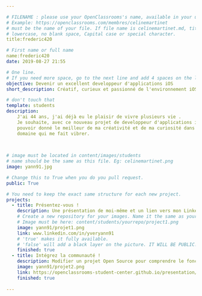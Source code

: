 ```yaml
---

# FILENAME : please use your OpenClassrooms's name, available in your url.
# Example: https://openclassrooms.com/membres/celinemartinet
# must be the name of your file. If file name is celinemartinet.md, title is celinemartinet.
# lowercase, no blank space, Capital case or special character.
title:frederic420

# First name or full name
name:frederic420
date: 2019-08-27 21:55

# One line.
# If you need more space, go to the next line and add 4 spaces on the left, as in 'description'.
objective: Devenir un excellent developpeur d'applications iOS
short_description: Créatif, curieux et passionné de l'environnement iOS.

# don't touch that
template: students
description:
    J'ai 44 ans, j'ai déjà eu le plaisir de vivre plusieurs vie .
    Je souhaite, avec ce nouveau projet de developpeur d'applications iOS,
    pouvoir donné le meilleur de ma créativité et de ma curiosité dans un
    domaine qui me fait vibrer.
    
    

# image must be located in content/images/students
# name should be the same as this file. Eg: celinemartinet.png
image: yann91.jpg

# Change this to True when you do you pull request.
public: True

# You need to keep the exact same structure for each new project.
projects:
  - title: Présentez-vous !
    description: Une présentation de moi-même et un lien vers mon LinkedIn.
    # Create a new repository for your images. Name it the same as your nickname and profile picture.
    # Image must be here: content/students/yourrepo/project1.png
    image: yann91/projet1.png
    link: www.linkedin.com/in/yveryann91
    # 'true' makes it fully available.
    # 'false' will add a black layer on the picture. IT WILL BE PUBLIC!
    finished: true
  - title: Intégrez la communauté !
    description: Modifier un projet Open Source pour comprendre le fonctionnement de Git, de Github et des pull requests. 
    image: yann91/projet2.png
    link: https://openclassrooms-student-center.github.io/presentation/students/yan91.html
    finished: true
 
---
```

